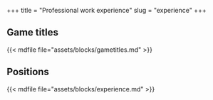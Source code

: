 +++
title = "Professional work experience"
slug = "experience"
+++

## Game titles

{{< mdfile file="assets/blocks/gametitles.md" >}}

## Positions

<div class="block-experience">
{{< mdfile file="assets/blocks/experience.md" >}}
</div>
